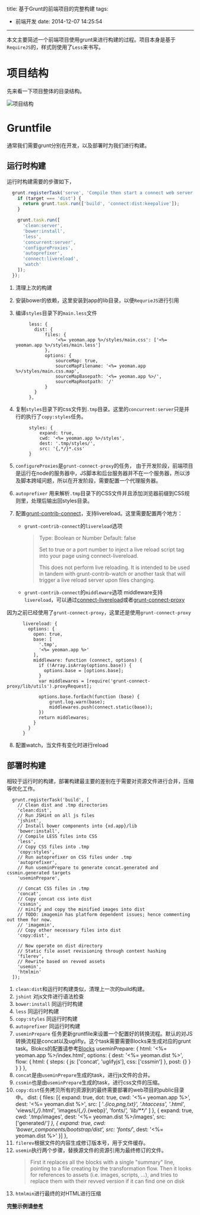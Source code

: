 title: 基于Grunt的前端项目的完整构建
tags:
  - 前端开发
date: 2014-12-07 14:25:54
---

本文主要简述一个前端项目使用grunt来进行构建的过程。项目本身是基于`RequireJS`的，样式则使用了`Less`来书写。

项目结构
=======

先来看一下项目整体的目录结构。

![项目结构](/img/CE761032-FAA5-4FFE-9FC7-F87BA7DFF423.jpeg)

Gruntfile
=========

通常我们需要grunt分别在开发，以及部署时为我们进行构建。

运行时构建
---------
运行时构建需要的步骤如下，

``` JavaScript
  grunt.registerTask('serve', 'Compile then start a connect web server', function (target) {
    if (target === 'dist') {
      return grunt.task.run(['build', 'connect:dist:keepalive']);
    }

    grunt.task.run([
      'clean:server',
      'bower:install',
      'less',
      'concurrent:server',
      'configureProxies',
      'autoprefixer',
      'connect:livereload',
      'watch'
    ]);
  });
 ```

1. 清理上次的构建
2. 安装bower的依赖，这里安装到app的lib目录，以便`RequrieJS`进行引用
3. 编译`styles`目录下的`main.less`文件

		    less: {
		      dist: {
		          files: {
		              '<%= yeoman.app %>/styles/main.css': ['<%= yeoman.app %>/styles/main.less']
		          },
		          options: {
		              sourceMap: true,
		              sourceMapFilename: '<%= yeoman.app %>/styles/main.css.map',
		              sourceMapBasepath: '<%= yeoman.app %>/',
		              sourceMapRootpath: '/'
		          }
		      }
		    },

4. 复制`styles`目录下的css文件到`.tmp`目录。这里的`concurrent:server`只是并行的执行了`copy:styles`任务。

			styles: {
		        expand: true,
		        cwd: '<%= yeoman.app %>/styles',
		        dest: '.tmp/styles/',
		        src: '{,*/}*.css'
		    }

5. `configureProxies`是`grunt-connect-proxy`的任务，   由于开发阶段，前端项目是运行在node的服务器中，JS脚本和后台服务器并不在一个服务器，所以涉及脚本跨域问题，所以在开发阶段，需要配置一个代理服务器。
6. `autoprefixer` 用来解析`.tmp`目录下的CSS文件并且添加浏览器前缀到CSS规则里，处理后输出回styles目录。
7. 配置[grunt-contrib-connect][1]，支持livereload。这里需要配置两个地方：
	+ `grunt-contrib-connect`的`livereload`选项
		> Type: Boolean or Number
		> Default: false
		> 
		> Set to true or a port number to inject a live reload script tag into your page using connect-livereload.
		>
		> This does not perform live reloading. It is intended to be used in tandem with grunt-contrib-watch or another task that will trigger a live reload server upon files changing.
	+ `grunt-contrib-connect`的`middleware`选项
		middleware支持`livereload`，可以通过[connect-livereload][2]或者[grunt-connect-proxy][3]

  因为之前已经使用了`grunt-connect-proxy`，这里还是使用`grunt-connect-proxy`

          livereload: {
	        options: {
	          open: true,
	          base: [
	            '.tmp',
	            '<%= yeoman.app %>'
	          ],
	          middleware: function (connect, options) {
	            if (!Array.isArray(options.base)) {
	              options.base = [options.base];
	            }
	            var middlewares = [require('grunt-connect-proxy/lib/utils').proxyRequest];

	            options.base.forEach(function (base) {
	                grunt.log.warn(base);
	                middlewares.push(connect.static(base));
	            })
	            return middlewares;
	          }
	        }
	      }
8. 配置watch，当文件有变化时进行reload

部署时构建
----------
相较于运行时的构建，部署构建最主要的差别在于需要对资源文件进行合并，压缩等优化工作。

```
  grunt.registerTask('build', [
    // Clean dist and .tmp directories
    'clean:dist',
    // Run JSHint on all js files
    'jshint',
    // Install bower components into {xd.app}/lib
    'bower:install',
    // Compile LESS files into CSS
    'less',
    // Copy CSS files into .tmp
    'copy:styles',
    // Run autoprefixer on CSS files under .tmp
    'autoprefixer',
    // Run useminPrepare to generate concat.generated and cssmin.generated targets
    'useminPrepare',

    // Concat CSS files in .tmp
    'concat',
    // Copy concat css into dist
    'cssmin',
    // minify and copy the minified images into dist
    // TODO: imagemin has platform dependent issues; hence commenting out them for now.
    // 'imagemin',
    // Copy other necessary files into dist
    'copy:dist',

    // Now operate on dist directory
    // Static file asset revisioning through content hashing
    'filerev',
    // Rewrite based on revved assets
    'usemin',
    'htmlmin'
  ]);
 ```
 1. `clean:dist`和运行时构建类似，清理上一次的build构建。
 2. `jshint` 对js文件进行语法检查
 3. `bower:install` 同运行时构建
 4. `less` 同运行时构建
 5. `copy:styles` 同运行时构建
 6. `autoprefixer` 同运行时构建
 7. `useminPrepare` 任务更新gruntfile来设置一个配置好的转换流程。默认的对JS转换流程是concat以及uglifly。这个task需要需要Blocks来生成对应的grunt task。Blokcs的配置请参考[Blocks](https://github.com/yeoman/grunt-usemin#blocks)
	    useminPrepare: {
	      html: '<%= yeoman.app %>/index.html',
	      options: {
	        dest: '<%= yeoman.dist %>',
	        flow: {
	          html: {
	            steps: {
	              js: ['concat', 'uglifyjs'],
	              css: ['cssmin']
	            },
	            post: {}
	          }
	        }
	      }
	    },
 8. `concat`是由`useminPrepare`生成的task，进行js文件的合并。
 9. `cssmin`也是由`useminPrepare`生成的task，进行css文件的压缩。
10. `copy:dist`任务拷贝所有的资源到的最终需要部署的web项目的public目录中。
	      dist: {
	        files: [{
	          expand: true,
	          dot: true,
	          cwd: '<%= yeoman.app %>',
	          dest: '<%= yeoman.dist %>',
	          src: [
	            '*.{ico,png,txt}',
	            '.htaccess',
	            '*.html',
	            'views/{,*/}*.html',
	            'images/{,*/}*.{webp}',
	            'fonts/*',
	            'lib/**/*'
	          ]
	        }, {
	          expand: true,
	          cwd: '.tmp/images',
	          dest: '<%= yeoman.dist %>/images',
	          src: ['generated/*']
	        }, {
	          expand: true,
	          cwd: 'bower_components/bootstrap/dist',
	          src: 'fonts/*',
	          dest: '<%= yeoman.dist %>'
	        }]
	      },
11. `filerev`根据文件的内容生成修订版本号，用于文件缓存。
12. `usemin`执行两个步骤，替换源文件的资源引用为最终修订的文件。
	>First it replaces all the blocks with a single "summary" line, pointing to a file creating by the transformation flow.
	>Then it looks for references to assets (i.e. images, scripts, ...), and tries to replace them with their revved version if it can find one on disk
13. `htmlmin`进行最终的对HTML进行压缩

**完整示例请[参考][4]**

[1]: https://github.com/gruntjs/grunt-contrib-connect "grunt-contrib-connect"
[2]: https://github.com/intesso/connect-livereload    "connect-livereload"
[3]: https://github.com/drewzboto/grunt-connect-proxy#adding-the-middleware "grunt-connect-proxy"
[4]: https://gist.github.com/yukinami/3849e4c007a503222dc2